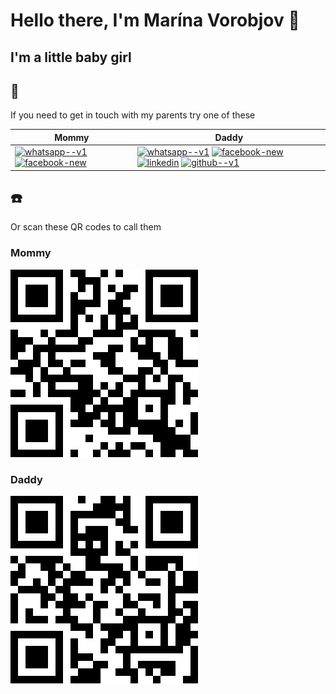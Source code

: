 # Hello there, I'm Marína Vorobjov 🔗
## I'm a little baby girl

## 📢

If you need to get in touch with my parents try one of these

| Mommy | Daddy |
|-------|-------|
| [<img width="24" height="24" src="https://img.icons8.com/color/24/whatsapp--v1.png" alt="whatsapp--v1"/>][WhatsApp2] [<img width="24" height="24" src="https://img.icons8.com/color/24/facebook-new.png" alt="facebook-new"/>][fb2]     | [<img width="24" height="24" src="https://img.icons8.com/color/24/whatsapp--v1.png" alt="whatsapp--v1"/>][WhatsApp] [<img width="24" height="24" src="https://img.icons8.com/color/24/facebook-new.png" alt="facebook-new"/>][fb] [<img width="24" height="24" src="https://img.icons8.com/color/24/linkedin.png" alt="linkedin"/>][linkedin] [<img width="24" height="24" src="https://img.icons8.com/color/24/github--v1.png" alt="github--v1"/>][github]     |

## ☎️

Or scan these QR codes to call them

### Mommy

<img width="300" height="300" src="qr-code-mommy.png" alt="call my mommy"> 

### Daddy

<img width="300" height="300" src="qr-code-daddy.png" alt="call my daddy"> 

[github]: https://github.com/scibuff
[fb]: https://fb.me/scibuff
[fb2]: https://fb.me/hanka.kovacova.92
[linkedin]: https://www.linkedin.com/in/tomasvorobjov/
[WhatsApp]: https://wa.me/421949888616
[WhatsApp2]: https://wa.me/421905114439
